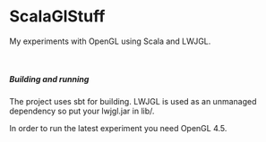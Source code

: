 # ScalaGlStuff

My experiments with OpenGL using Scala and LWJGL.

&nbsp;

##### Building and running

The project uses sbt for building. LWJGL is used as an unmanaged dependency so put your lwjgl.jar in lib/.

In order to run the latest experiment you need OpenGL 4.5.